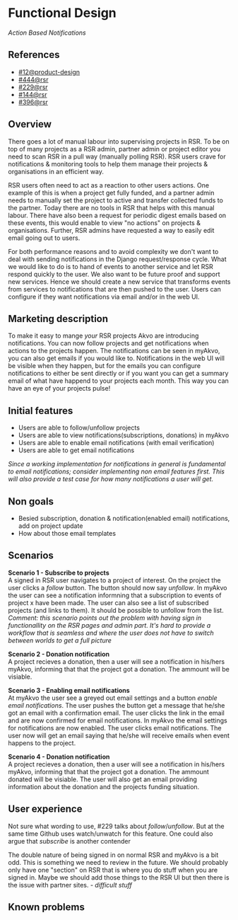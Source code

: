 # Functional Design
*Action Based Notifications*

## References
- [#12@product-design](https://github.com/akvo/akvo-product-design/issues/12)
- [#444@rsr](https://github.com/akvo/akvo-rsr/issues/444)
- [#229@rsr](https://github.com/akvo/akvo-rsr/issues/229)
- [#144@rsr](https://github.com/akvo/akvo-rsr/issues/144)
- [#396@rsr](https://github.com/akvo/akvo-rsr/issues/396)

## Overview
There goes a lot of manual labour into supervising projects in RSR. To be on top of many projects as a RSR admin, partner admin or project editor you need to scan RSR in a pull way (manually polling RSR). RSR users crave for notifications & monitoring tools to help them manage their projects & organisations in an efficient way.

RSR users often need to act as a reaction to other users actions. One example of this is when a project get fully funded, and a partner admin needs to manually set the project to active and transfer collected funds to the partner. Today there are no tools in RSR that helps with this manual labour. There have also been a request for periodic digest emails based on these events, this would enable to view "no actions" on projects & organisations. Further, RSR admins have requested a way to easily edit email going out to users.

For both performance reasons and to avoid complexity we don't want to deal with sending notifications in the Django request/response cycle. What we would like to do is to hand of events to another service and let RSR respond quickly to the user. We also want to be future proof and support new services. Hence we should create a new service that transforms events from services to notifications that are then pushed to the user. Users can configure if they want notifications via email and/or in the web UI.

## Marketing description
To make it easy to mange *your* RSR projects Akvo are introducing notifications. You can now follow projects and get notifications when actions to the projects happen. The notifications can be seen in myAkvo, you can also get emails if you would like to. Notifications in the web UI will be visible when they happen, but for the emails you can configure notifications to either be sent directly or if you want you can get a summary email of what have happend to your projects each month. This way you can have an eye of your projects pulse!

## Initial features
- Users are able to follow/unfollow projects
- Users are able to view notifications(subscriptions, donations) in myAkvo
- Users are able to enable email notifications (with email verification)
- Users are able to get email notifications 

*Since a working implementation for notifications in general is fundamental to email notifications; consider implementing non email features first. This will also provide a test case for how many notifications a user will get.*
	
## Non goals
- Besied subscription, donation & notification(enabled email) notifications, add on project update
- How about those email templates

## Scenarios
**Scenario 1 - Subscribe to projects**  
A signed in RSR user navigates to a project of interest. On the project the user clicks a *follow* button. The button should now say *unfollow*. In myAkvo the user can see a notification informning that a subscription to events of project x have been made. The user can also see a list of subscribed projects (and links to them). It should be possible to unfollow from the list.
*Comment: this scenario points out the problem with having sign in functionallity on the RSR pages and admin part. It's hard to provide a workflow that is seamless and where the user does not have to switch between worlds to get a full picture*

**Scenario 2 - Donation notification**  
A project recieves a donation, then a user will see a notification in his/hers myAkvo, informing that that the project got a donation. The ammount will be visiable.  

**Scenario 3 - Enabling email notifications**  
At myAkvo the user see a greyed out email settings and a button *enable email notifications*. The user pushes the button get a message that he/she got an email with a confirmation email. The user clicks the link in the email and are now confirmed for email notifications. In myAkvo the email settings for notifications are now enabled. The user clicks email notifications. The user now will get an email saying that he/she will receive emails when event happens to the project.

**Scenario 4 - Donation notification**  
A project recieves a donation, then a user will see a notification in his/hers myAkvo, informing that that the project got a donation. The ammount donated will be visiable. The user will also get an email providing information about the donation and the projects funding situation.

## User experience
Not sure what wording to use, #229 talks about *follow*/*unfollow*. But at the same time Github uses watch/unwatch for this feature. One could also argue that *subscribe* is another contender

The double nature of being signed in on normal RSR and myAkvo is a bit odd. This is something we need to review in the future. We should probably only have one "section" on RSR that is where you do stuff when you are signed in. Maybe we should add those things to the RSR UI but then there is the issue with partner sites. *- difficult stuff*

## Known problems



